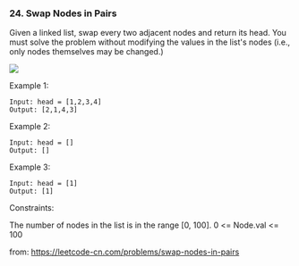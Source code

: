 ### 24. Swap Nodes in Pairs

Given a linked list, swap every two adjacent nodes and return its head. You must solve the problem without modifying the values in the list's nodes (i.e., only nodes themselves may be changed.)

![](https://assets.leetcode.com/uploads/2020/10/03/swap_ex1.jpg)

Example 1:

```
Input: head = [1,2,3,4]
Output: [2,1,4,3]
```

Example 2:
```
Input: head = []
Output: []
```

Example 3:
```
Input: head = [1]
Output: [1]
```

Constraints:

The number of nodes in the list is in the range [0, 100].
0 <= Node.val <= 100


from: https://leetcode-cn.com/problems/swap-nodes-in-pairs
